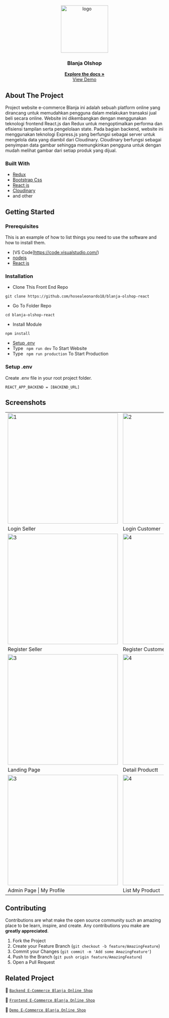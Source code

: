 <br />
<p align="center">
<div align="center">
  <img height="150" <img src="https://res.cloudinary.com/dklpoff31/image/upload/v1681702726/Group_1158_peagwb.png" alt="logo" border="0"/>
</div>
  <h3 align="center">Blanja Olshop</h3>
  <p align="center">
    <a href="https://github.com/hosealeonardo18/blanja-olshop-react"><strong>Explore the docs »</strong></a>
    <br />
    <a href="https://blanja-olshop.vercel.app/home">View Demo</a>
  </p>
</p>

<!-- ABOUT THE PROJECT -->

## About The Project

Project website e-commerce Blanja ini adalah sebuah platform online yang dirancang untuk memudahkan pengguna dalam melakukan transaksi jual beli secara online. Website ini dikembangkan dengan menggunakan teknologi frontend React.js dan Redux untuk mengoptimalkan performa dan efisiensi tampilan serta pengelolaan state. Pada bagian backend, website ini menggunakan teknologi Express.js yang berfungsi sebagai server untuk mengelola data yang diambil dari Cloudinary. Cloudinary berfungsi sebagai penyimpan data gambar sehingga memungkinkan pengguna untuk dengan mudah melihat gambar dari setiap produk yang dijual.

### Built With

- [Redux](https://redux.js.org/)
- [Bootstrap Css](https://getbootstrap.com/)
- [React js](https://reactjs.org/)
- [Cloudinary](https://cloudinary.com/)
- and other

<!-- GETTING STARTED -->

## Getting Started

### Prerequisites

This is an example of how to list things you need to use the software and how to install them.
- [VS Code]https://code.visualstudio.com/)
- [nodejs](https://nodejs.org/en/download/)
- [React js](https://reactjs.org/)


### Installation

- Clone This Front End Repo

```
git clone https://github.com/hosealeonardo18/blanja-olshop-react
```

- Go To Folder Repo

```
cd blanja-olshop-react
```

- Install Module

```
npm install
```

- <a href="#setup-env">Setup .env</a>
- Type ` npm run dev` To Start Website
- Type ` npm run production` To Start Production

### Setup .env

Create .env file in your root project folder.

```
REACT_APP_BACKEND = [BACKEND_URL]
```

<!-- ROADMAP -->

## Screenshots

<table>
 <tr>
    <td><img width="350px" src="https://res.cloudinary.com/dklpoff31/image/upload/v1681703060/Screenshot_2023-04-17_104302_yjele2.png" border="0" alt="1" /></td>
    <td> <img width="350px" src="https://res.cloudinary.com/dklpoff31/image/upload/v1681703060/Screenshot_2023-04-17_104327_hkcvtj.png"  border="0"  alt="2" /></td>
  </tr>
   <tr>
    <td>Login Seller</td>
    <td>Login Customer</td>
  </tr>

  <tr>
    <td><img width="350px"  src="https://res.cloudinary.com/dklpoff31/image/upload/v1681703061/Screenshot_2023-04-17_104319_dpeoxz.png" border="0" alt="3" /> </td>
     <td><img width="350px"  src="https://res.cloudinary.com/dklpoff31/image/upload/v1681703061/Screenshot_2023-04-17_104312_rt90eu.png"  border="0" alt="4" /></td>
  </tr>
   <tr>
    <td>Register Seller</td>
     <td>Register Customer</td>
  </tr>
  <tr>
    <td><img width="350px"  src="https://res.cloudinary.com/dklpoff31/image/upload/v1681702918/Screenshot_20230222_201359_eokc7a.png" border="0" alt="3" /> </td>
     <td><img width="350px"  src="https://res.cloudinary.com/dklpoff31/image/upload/v1681702864/Screenshot_20230222_201430_wrgwzp.png"  border="0" alt="4" /></td>
  </tr>
   <tr>
    <td>Landing Page</td>
     <td>Detail Productt</td>
  </tr>
  
  <tr>
    <td><img width="350px"  src="https://res.cloudinary.com/dklpoff31/image/upload/v1681703236/Screenshot_20230222_201503_szwogq.png" border="0" alt="3" /> </td>
     <td><img width="350px"  src="https://res.cloudinary.com/dklpoff31/image/upload/v1681703299/Screenshot_2023-04-17_104809_ffynwb.png"  border="0" alt="4" /></td>
  </tr>
   <tr>
    <td>Admin Page | My Profile</td>
     <td>List My Product</td>
  </tr>
</table>

<!-- CONTRIBUTING -->

## Contributing

Contributions are what make the open source community such an amazing place to be learn, inspire, and create. Any contributions you make are **greatly appreciated**.

1. Fork the Project
2. Create your Feature Branch (`git checkout -b feature/AmazingFeature`)
3. Commit your Changes (`git commit -m 'Add some AmazingFeature'`)
4. Push to the Branch (`git push origin feature/AmazingFeature`)
5. Open a Pull Request

## Related Project

:rocket: [`Backend E-Commerce Blanja Online Shop`](https://github.com/hosealeonardo18/blanja_olshop_backend)

:rocket: [`Frontend E-Commerce Blanja Online Shop`](https://github.com/hosealeonardo18/blanja-olshop-react)

:rocket: [`Demo E-Commerce Blanja Online Shop`](https://blanja-olshop.vercel.app/home)
